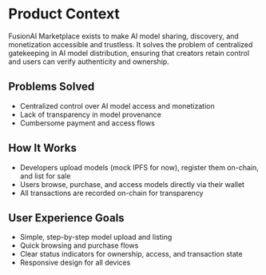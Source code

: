 # Product Context

FusionAI Marketplace exists to make AI model sharing, discovery, and monetization accessible and trustless. It solves the problem of centralized gatekeeping in AI model distribution, ensuring that creators retain control and users can verify authenticity and ownership.

## Problems Solved
- Centralized control over AI model access and monetization
- Lack of transparency in model provenance
- Cumbersome payment and access flows

## How It Works
- Developers upload models (mock IPFS for now), register them on-chain, and list for sale
- Users browse, purchase, and access models directly via their wallet
- All transactions are recorded on-chain for transparency

## User Experience Goals
- Simple, step-by-step model upload and listing
- Quick browsing and purchase flows
- Clear status indicators for ownership, access, and transaction state
- Responsive design for all devices
